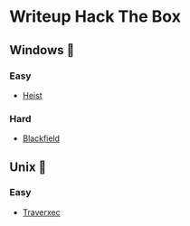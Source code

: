 # Writeup Hack The Box

## Windows 📁

### Easy
- [Heist](https://github.com/luksecurity/htb-writeup/blob/main/blackfield/HTB-Heist.md)

### Hard
- [Blackfield](https://github.com/luksecurity/htb-writeup/blob/main/blackfield/HTB-Blackfield.md)

## Unix 🐧

### Easy
- [Traverxec](https://github.com/luksecurity/htb-writeup/blob/main/blackfield/HTB-Traverxec.md)
